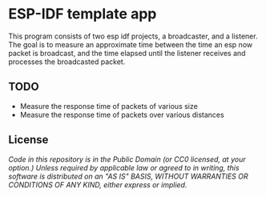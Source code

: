 ESP-IDF template app
====================

This program consists of two esp idf projects, a broadcaster, and a listener. The goal is to measure an approximate time between the time an esp now packet is broadcast, and the time elapsed until the listener receives and processes the broadcasted packet.

## TODO

- Measure the response time of packets of various size
- Measure the response time of packets over various distances

## License

*Code in this repository is in the Public Domain (or CC0 licensed, at your option.)
Unless required by applicable law or agreed to in writing, this
software is distributed on an "AS IS" BASIS, WITHOUT WARRANTIES OR
CONDITIONS OF ANY KIND, either express or implied.*